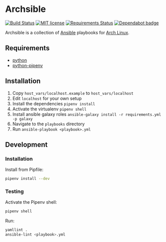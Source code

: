 # Archsible

[![Build Status](https://travis-ci.org/JamieMagee/archsible.svg?branch=master)](https://travis-ci.org/JamieMagee/archsible)
[![MIT license](https://img.shields.io/badge/license-MIT-blue.svg)](http://opensource.org/licenses/MIT)
[![Requirements Status](https://requires.io/github/JamieMagee/archsible/requirements.svg?branch=master)](https://requires.io/github/JamieMagee/archsible/requirements/?branch=master)
[![Dependabot badge](https://img.shields.io/badge/Dependabot-enabled-blue.svg)](https://dependabot.com/)

Archsible is a collection of [Ansible](https://www.ansible.com/) playbooks for [Arch Linux](https://www.archlinux.org/).

## Requirements

* [python](https://www.archlinux.org/packages/?name=python)
* [python-pipenv](https://www.archlinux.org/packages/?name=python-pipenv)

## Installation

1.  Copy `host_vars/localhost.example` to `host_vars/localhost`
2.  Edit `localhost` for your own setup
3.  Install the dependencies `pipenv install`
4.  Activate the virtualenv `pipenv shell`
5.  Install ansible galaxy roles `ansible-galaxy install -r requirements.yml -p galaxy`
5.  Navigate to the `playbooks` directory
6.  Run `ansible-playbook <playbook>.yml`

## Development

### Installation

Install from Pipfile:

```sh
pipenv install --dev
```

### Testing

Activate the Pipenv shell:

```sh
pipenv shell
```

Run:

```sh
yamllint .
ansible-lint <playbook>.yml
```